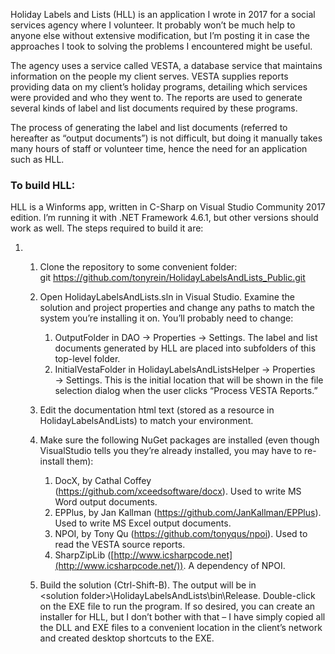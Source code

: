 Holiday Labels and Lists (HLL) is an application I wrote in 2017 for a social services agency where I volunteer. It probably won’t be much help to anyone else without extensive modification, but I’m posting it in case the approaches I took to solving the problems I encountered might be useful.

The agency uses a service called VESTA, a database service that maintains information on the people my client serves. VESTA supplies reports providing data on my client’s holiday programs, detailing which services were provided and who they went to. The reports are used to generate several kinds of label and list documents required by these programs.

The process of generating the label and list documents (referred to hereafter as “output documents”) is not difficult, but doing it manually takes many hours of staff or volunteer time, hence the need for an application such as HLL.

### To build HLL:

HLL is a Winforms app, written in C-Sharp on Visual Studio Community 2017 edition. I’m running it with .NET Framework 4.6.1, but other versions should work as well. The steps required to build it are:

1.  1.  Clone the repository to some convenient folder: git <https://github.com/tonyrein/HolidayLabelsAndLists_Public.git>
    2.  Open HolidayLabelsAndLists.sln in Visual Studio. Examine the solution and project properties and change any paths to match the system you’re installing it on. You’ll probably need to change:

        1.  OutputFolder in DAO → Properties → Settings. The label and list documents generated by HLL are placed into subfolders of this top-level folder.
        2.  InitialVestaFolder in HolidayLabelsAndListsHelper → Properties → Settings. This is the initial location that will be shown in the file selection dialog when the user clicks “Process VESTA Reports.”

    3.  Edit the documentation html text (stored as a resource in HolidayLabelsAndLists) to match your environment.
    4.  Make sure the following NuGet packages are installed (even though VisualStudio tells you they’re already installed, you may have to re-install them):

        1.  DocX, by Cathal Coffey (<https://github.com/xceedsoftware/docx>). Used to write MS Word output documents.
        2.  EPPlus, by Jan Kallman (<https://github.com/JanKallman/EPPlus>). Used to write MS Excel output documents.
        3.  NPOI, by Tony Qu (<https://github.com/tonyqus/npoi>). Used to read the VESTA source reports.
        4.  SharpZipLib ([http://www.icsharpcode.net](http://www.icsharpcode.net/)). A dependency of NPOI.

    5.  Build the solution (Ctrl-Shift-B). The output will be in &lt;solution folder&gt;\\HolidayLabelsAndLists\\bin\\Release. Double-click on the EXE file to run the program. If so desired, you can create an installer for HLL, but I don’t bother with that – I have simply copied all the DLL and EXE files to a convenient location in the client’s network and created desktop shortcuts to the EXE.
